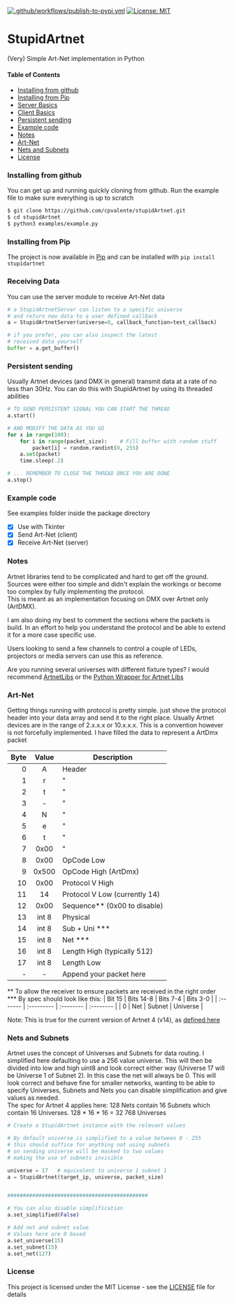 [![.github/workflows/publish-to-pypi.yml](https://github.com/cpvalente/stupidArtnet/actions/workflows/publish-to-pypi.yml/badge.svg)](https://github.com/cpvalente/stupidArtnet/actions/workflows/publish-to-pypi.yml)
[![License: MIT](https://img.shields.io/badge/License-MIT-green.svg)](https://opensource.org/licenses/MIT)

# StupidArtnet

(Very) Simple Art-Net implementation in Python

#### Table of Contents
- [Installing from github](#installing-from-github)
- [Installing from Pip](#installing-from-pip)
- [Server Basics](#receiving-data)
- [Client Basics](#basics)
- [Persistent sending](#persistent-sending)
- [Example code](#example-code)
- [Notes](#notes)
- [Art-Net](#art-net)
- [Nets and Subnets](#nets-and-subnets)
- [License](#license)

### Installing from github
You can get up and running quickly cloning from github.
Run the example file to make sure everything is up to scratch
```bash
$ git clone https://github.com/cpvalente/stupidArtnet.git
$ cd stupidArtnet
$ python3 examples/example.py
```
### Installing from Pip
The project is now available in [Pip](https://pypi.org/project/stupidArtnet/) and can be installed with
```pip install stupidartnet```

### Receiving Data
You can use the server module to receive Art-Net data
```python
# a StupidArtnetServer can listen to a specific universe
# and return new data to a user defined callback
a = StupidArtnetServer(universe=0, callback_function=test_callback)

# if you prefer, you can also inspect the latest
# received data yourself
buffer = a.get_buffer()

```
### Persistent sending
Usually Artnet devices (and DMX in general) transmit data at a rate of no less than 30Hz.
You can do this with StupidArtnet by using its threaded abilities

```python
# TO SEND PERSISTENT SIGNAL YOU CAN START THE THREAD
a.start()

# AND MODIFY THE DATA AS YOU GO
for x in range(100):
	for i in range(packet_size):	# Fill buffer with random stuff
		packet[i] = random.randint(0, 255)
	a.set(packet)
	time.sleep(.2)

# ... REMEMBER TO CLOSE THE THREAD ONCE YOU ARE DONE
a.stop()

```
### Example code
See examples folder inside the package directory
- [x] Use with Tkinter
- [x] Send Art-Net (client)
- [x] Receive Art-Net (server)

### Notes

Artnet libraries tend to be complicated and hard to get off the ground. Sources were either too simple and didn't explain the workings or become too complex by fully implementing the protocol. <br />
This is meant as an implementation focusing on DMX over Artnet only (ArtDMX).

I am also doing my best to comment the sections where the packets is build. In an effort to help you understand the protocol and be able to extend it for a more case specific use.

Users looking to send a few channels to control a couple of LEDs, projectors or media servers can use this as reference.

Are you running several universes with different fixture types? I would recommend [ArtnetLibs](https://github.com/OpenLightingProject/libartnet) or the [Python Wrapper for Artnet Libs](https://github.com/haum/libartnet)

### Art-Net

Getting things running with protocol is pretty simple. just shove the protocol header into your data array and send it to the right place.
Usually Artnet devices are in the range of 2.x.x.x or 10.x.x.x. This is a convention however is not forcefully implemented.
I have filled the data to represent a ArtDmx packet


| Byte   | Value  | Description  |
| -----: | :----: | ------------ |
| 0      | A      | Header       |
| 1      | r      | "            |
| 2      | t      | "            |
| 3      | -      | "            |
| 4      | N      | "            |
| 5      | e      | "            |
| 6      | t      | "            |
| 7      | 0x00   | "            |
| 8      | 0x00   | OpCode Low   |
| 9      | 0x500  | OpCode High  (ArtDmx)         |
| 10     | 0x00   | Protocol V High               |
| 11     | 14     | Protocol V Low (currently 14) |
| 12     | 0x00   | Sequence** (0x00 to disable)  |
| 13     | int 8  | Physical     |
| 14     | int 8  | Sub + Uni ***                 |
| 15     | int 8  | Net ***      |
| 16     | int 8  | Length High (typically 512)   |
| 17     | int 8  | Length Low   |
| -      | -      | Append your packet here       |

** To allow the receiver to ensure packets are received in the right order <br />
*** By spec should look like this:
| Bit 15   | Bits 14-8  | Bits 7-4  | Bits 3-0  |
| :------- | :--------- | :-------- | :-------- |
| 0        | Net        | Subnet    | Universe  |

Note: This is true for the current version of Artnet 4 (v14), as [defined here](https://artisticlicence.com/WebSiteMaster/User%20Guides/art-net.pdf)

### Nets and Subnets

Artnet uses the concept of Universes and Subnets for data routing. I simplified here defaulting to use a 256 value universe. This will then be divided into low and high uint8 and look correct either way (Universe 17 will be Universe 1 of Subnet 2). In this case the net will always be 0.
This will look correct and behave fine for smaller networks, wanting to be able to specify Universes, Subnets and Nets you can disable simplification and give values as needed. <br />
The spec for Artnet 4 applies here: 128 Nets contain 16 Subnets which contain 16 Universes. 128 * 16 * 16 = 32 768 Universes

```python
# Create a StupidArtnet instance with the relevant values

# By default universe is simplified to a value between 0 - 255
# this should suffice for anything not using subnets
# on sending universe will be masked to two values
# making the use of subnets invisible

universe = 17	# equivalent to universe 1 subnet 1
a = StupidArtnet(target_ip, universe, packet_size)


#############################################

# You can also disable simplification
a.set_simplified(False)

# Add net and subnet value
# Values here are 0 based
a.set_universe(15)
a.set_subnet(15)
a.set_net(127)
```

### License

This project is licensed under the MIT License - see the [LICENSE](LICENSE) file for details
